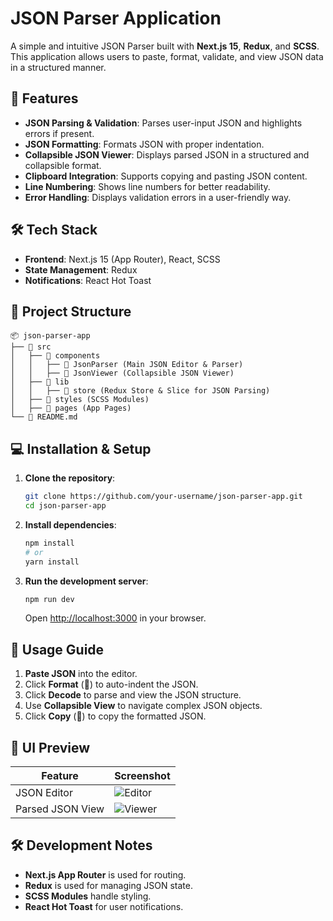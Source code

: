 # JSON Parser Application

A simple and intuitive JSON Parser built with **Next.js 15**, **Redux**, and **SCSS**. This application allows users to paste, format, validate, and view JSON data in a structured manner.

## 🚀 Features

- **JSON Parsing & Validation**: Parses user-input JSON and highlights errors if present.
- **JSON Formatting**: Formats JSON with proper indentation.
- **Collapsible JSON Viewer**: Displays parsed JSON in a structured and collapsible format.
- **Clipboard Integration**: Supports copying and pasting JSON content.
- **Line Numbering**: Shows line numbers for better readability.
- **Error Handling**: Displays validation errors in a user-friendly way.

## 🛠️ Tech Stack

- **Frontend**: Next.js 15 (App Router), React, SCSS
- **State Management**: Redux
- **Notifications**: React Hot Toast

## 📂 Project Structure

```
📦 json-parser-app
├── 📂 src
│   ├── 📂 components
│   │   ├── 📂 JsonParser (Main JSON Editor & Parser)
│   │   ├── 📂 JsonViewer (Collapsible JSON Viewer)
│   ├── 📂 lib
│   │   ├── 📂 store (Redux Store & Slice for JSON Parsing)
│   ├── 📂 styles (SCSS Modules)
│   ├── 📂 pages (App Pages)
└── 📜 README.md
```

## 💻 Installation & Setup

1. **Clone the repository**:
   ```sh
   git clone https://github.com/your-username/json-parser-app.git
   cd json-parser-app
   ```

2. **Install dependencies**:
   ```sh
   npm install
   # or
   yarn install
   ```

3. **Run the development server**:
   ```sh
   npm run dev
   ```
   Open [http://localhost:3000](http://localhost:3000) in your browser.

## 🔧 Usage Guide

1. **Paste JSON** into the editor.
2. Click **Format** (🔄) to auto-indent the JSON.
3. Click **Decode** to parse and view the JSON structure.
4. Use **Collapsible View** to navigate complex JSON objects.
5. Click **Copy** (📄) to copy the formatted JSON.

## 🎨 UI Preview

| Feature            | Screenshot |
|--------------------|------------|
| JSON Editor       | ![Editor](https://via.placeholder.com/300) |
| Parsed JSON View  | ![Viewer](https://via.placeholder.com/300) |

## 🛠️ Development Notes

- **Next.js App Router** is used for routing.
- **Redux** is used for managing JSON state.
- **SCSS Modules** handle styling.
- **React Hot Toast** for user notifications.



